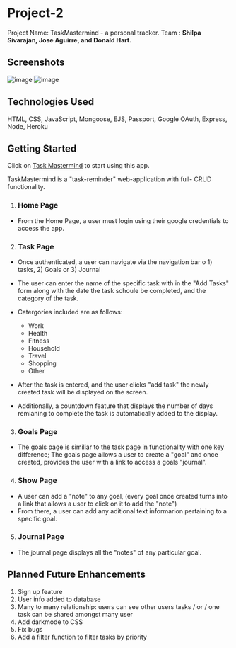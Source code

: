 # Project-2 
Project Name: TaskMastermind - a personal tracker.
Team : **Shilpa Sivarajan, Jose Aguirre, and Donald Hart.**

## Screenshots
![image](https://i.imgur.com/Upo2ews.png)
![image](https://i.imgur.com/Ie8xGs8.png)

## Technologies Used
HTML, CSS, JavaScript, Mongoose, EJS, Passport, Google OAuth, Express, Node, Heroku

## Getting Started 

Click on [Task Mastermind](https://taskmastermind.herokuapp.com/home) to start using this app. 

TaskMastermind is a "task-reminder" web-application with full- CRUD functionality. 

 1) ### Home Page 
  - From the Home Page, a user must login using their google credentials to access the app. 
 2) ### Task Page 
  - Once authenticated, a user can navigate via the navigation bar o 1) tasks, 2) Goals or 3) Journal
  - The user can enter the name of the specific task with in the "Add Tasks" form along with the date the task schoule be completed, and the category of the task. 
  - Catergories included are as follows: 
    - Work   
    - Health
    - Fitness
    - Household
    - Travel
    - Shopping
    - Other

   - After the task is entered, and the user clicks "add task" the newly created task will be displayed on the screen. 
   - Additionally, a countdown feature that displays the number of days remianing to complete the task is automatically added to the display. 
  3) ### Goals Page 
   - The goals page is similiar to the task page in functionality with one key difference; The goals page allows a user to create a "goal" and once created, provides the user with a link to access a goals "journal". 

  4) ### Show Page 
   - A user can add a "note" to any goal, (every goal once created turns into a link that allows a user to click on it to add the "note")
   - From there, a user can add any aditional text informarion pertaining to a specific goal. 
    
  5) ### Journal Page
   - The journal page displays all the "notes" of any particular goal. 



## Planned Future Enhancements  
1) Sign up feature 
2) User info added to database
3) Many to many relationship: users can see other users tasks / or / one task can be shared amongst many user 
4) Add darkmode to CSS
5) Fix bugs
6) Add a filter function to filter tasks by priority
